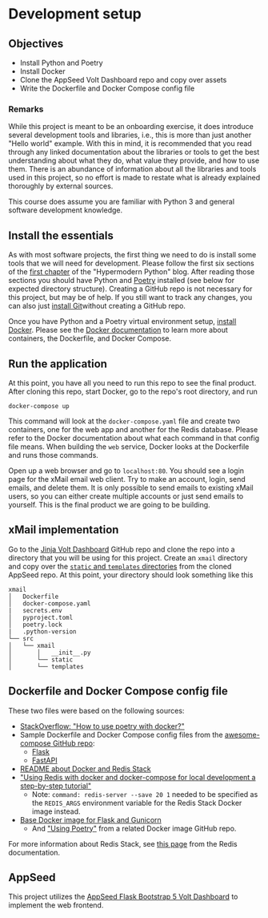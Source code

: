 # Development setup

## Objectives

- Install Python and Poetry
- Install Docker
- Clone the AppSeed Volt Dashboard repo and copy over assets
- Write the Dockerfile and Docker Compose config file

### Remarks

While this project is meant to be an onboarding exercise, it does introduce several development
tools and libraries, i.e., this is more than just another "Hello world" example. With this in mind,
it is recommended that you read through any linked documentation about the libraries or tools to get
the best understanding about what they do, what value they provide, and how to use them. There is an
abundance of information about all the libraries and tools used in this project, so no effort is
made to restate what is already explained thoroughly by external sources.

This course does assume you are familiar with Python 3 and general software development knowledge.

## Install the essentials

As with most software projects, the first thing we need to do is install some tools that we will
need for development. Please follow the first six sections of
the [first chapter](https://cjolowicz.github.io/posts/hypermodern-python-01-setup)
of the "Hypermodern Python" blog. After reading those sections you should have Python
and [Poetry](https://python-poetry.org/docs/) installed
(see below for expected directory structure). Creating a GitHub repo is not necessary for this
project, but may be of help. If you still want to track any changes, you can also
just [install Git](https://git-scm.com/)without creating a GitHub repo.

Once you have Python and a Poetry virtual environment
setup, [install Docker](https://www.docker.com/get-started/). Please see
the [Docker documentation](https://docs.docker.com/) to learn more about containers, the Dockerfile,
and Docker Compose.

## Run the application

At this point, you have all you need to run this repo to see the final product. After cloning this
repo, start Docker, go to the repo's root directory, and run

```
docker-compose up
```

This command will look at the `docker-compose.yaml` file and create two containers, one for the web
app and another for the Redis database. Please refer to the Docker documentation about what each
command in that config file means. When building the `web` service, Docker looks at the Dockerfile
and runs those commands.

Open up a web browser and go to `localhost:80`. You should see a login page for the xMail email web
client. Try to make an account, login, send emails, and delete them. It is only possible to send
emails to existing xMail users, so you can either create multiple accounts or just send emails to
yourself. This is the final product we are going to be building.

## xMail implementation

Go to the [Jinja Volt Dashboard](https://github.com/app-generator/jinja-volt-dashboard) GitHub repo
and clone the repo into a directory that you will be using for this project. Create an
`xmail` directory and copy over the
[`static` and `templates` directories](https://github.com/app-generator/jinja-volt-dashboard/tree/master/apps)
from the cloned AppSeed repo. At this point, your directory should look something like this

```
xmail
│   Dockerfile
│   docker-compose.yaml
|   secrets.env
│   pyproject.toml
│   poetry.lock
|   .python-version
└── src
│   └── xmail
│       │   __init__.py
│       └── static
│       └── templates
```

## Dockerfile and Docker Compose config file

These two files were based on the following sources:

- [StackOverflow: "How to use poetry with docker?"](https://stackoverflow.com/a/72465422)
- Sample Dockerfile and Docker Compose config files from
  the [awesome-compose GitHub repo](https://github.com/docker/awesome-compose):
    - [Flask](https://github.com/docker/awesome-compose/tree/master/flask)
    - [FastAPI](https://github.com/docker/awesome-compose/tree/master/fastapi)
- [README about Docker and Redis Stack](https://github.com/redis-stack/redis-stack/tree/master/envs/dockers)
- ["Using Redis with docker and docker-compose for local development a step-by-step tutorial"](https://geshan.com.np/blog/2022/01/redis-docker/)
    - Note: `command: redis-server --save 20 1` needed to be specified as the
      `REDIS_ARGS` environment variable for the Redis Stack Docker image instead.
- [Base Docker image for Flask and Gunicorn](https://github.com/tiangolo/meinheld-gunicorn-flask-docker)
    - And
      ["Using Poetry"](https://github.com/tiangolo/uvicorn-gunicorn-fastapi-docker#using-poetry)
      from a related Docker image GitHub repo.

For more information about Redis Stack,
see [this page](https://developer.redis.com/create/redis-stack/) from the Redis documentation.

## AppSeed

This project utilizes
the [AppSeed Flask Bootstrap 5 Volt Dashboard](https://appseed.us/product/volt-dashboard/flask/)
to implement the web frontend.
